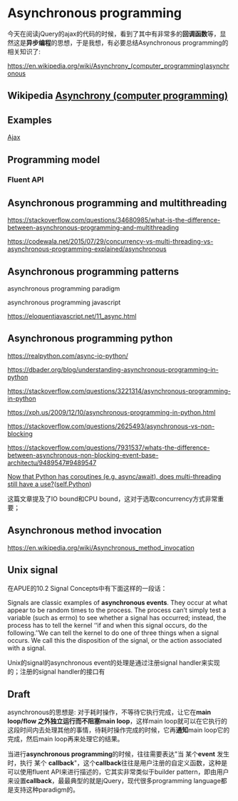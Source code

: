 # Asynchronous programming

今天在阅读jQuery的ajax的代码的时候，看到了其中有非常多的**回调函数**等，显然这是**异步编程**的思想，于是我想，有必要总结Asynchronous  programming的相关知识了:

https://en.wikipedia.org/wiki/Asynchrony_(computer_programming)asynchronous 

## Wikipedia [Asynchrony (computer programming)](https://infogalactic.com/info/Asynchrony_(computer_programming))



## Examples

[Ajax](https://infogalactic.com/info/Ajax_(programming))



## Programming model

### Fluent API



## Asynchronous programming and multithreading



https://stackoverflow.com/questions/34680985/what-is-the-difference-between-asynchronous-programming-and-multithreading

https://codewala.net/2015/07/29/concurrency-vs-multi-threading-vs-asynchronous-programming-explained/asynchronous 

## Asynchronous programming patterns

asynchronous programming paradigm

asynchronous programming javascript

https://eloquentjavascript.net/11_async.html

## Asynchronous programming python

https://realpython.com/async-io-python/

https://dbader.org/blog/understanding-asynchronous-programming-in-python

https://stackoverflow.com/questions/3221314/asynchronous-programming-in-python

https://xph.us/2009/12/10/asynchronous-programming-in-python.html

https://stackoverflow.com/questions/2625493/asynchronous-vs-non-blocking

https://stackoverflow.com/questions/7931537/whats-the-difference-between-asynchronous-non-blocking-event-base-architectu/9489547#9489547



[Now that Python has coroutines (e.g. async/await), does multi-threading still have a use?](https://www.reddit.com/r/Python/comments/5all7u/now_that_python_has_coroutines_eg_asyncawait_does/)([self.Python](https://www.reddit.com/r/Python/))

这篇文章提及了IO bound和CPU bound，这对于选取concurrency方式非常重要；

## Asynchronous method invocation

https://en.wikipedia.org/wiki/Asynchronous_method_invocation

## Unix signal

 在APUE的10.2 Signal Concepts中有下面这样的一段话：

Signals are classic examples of **asynchronous events**. They occur at what appear to be random times to the process. The process can’t simply test a variable (such as errno) to see whether a signal has occurred; instead, the process has to tell the kernel ‘‘if and when this signal occurs, do the following.’’We can tell the kernel to do one of three things when a signal occurs. We call this the disposition of the signal, or the action associated with a signal.

Unix的signal的asynchronous event的处理是通过注册signal handler来实现的；注册的signal handler的接口有



## Draft



asynchronous的思想是: 对于耗时操作，不等待它执行完成，让它在**main loop/flow **之外独立运行而不阻塞**main loop**，这样main loop就可以在它执行的这段时间内去处理其他的事情，待耗时操作完成的时候，它再**通知**main loop它的完成，然后main loop再来处理它的结果。

当进行**asynchronous programming**的时候，往往需要表达"当 某个**event** 发生时，执行 某个 **callback**"，这个**callback**往往是用户注册的自定义函数，这种是可以使用fluent API来进行描述的，它其实非常类似于builder pattern，即由用户来设置**callback**，最最典型的就是jQuery，现代很多programming language都是支持这种paradigm的。
